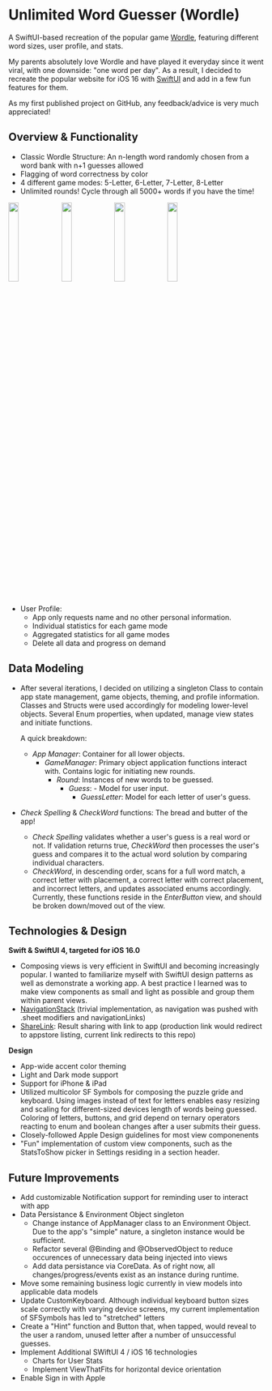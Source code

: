 # Unlimited Word Guesser (Wordle)
A SwiftUI-based recreation of the popular game [Wordle](https://www.nytimes.com/games/wordle/index.html), featuring different word sizes, user profile, and stats. 

My parents absolutely love Wordle and have played it everyday since it went viral, with one downside: "one word per day". As a result, I decided to recreate the popular website for iOS 16 with [SwiftUI](https://developer.apple.com/documentation/swiftui/) and add in a few fun features for them.

As my first published project on GitHub, any feedback/advice is very much appreciated!

## Overview & Functionality
 
- Classic Wordle Structure: An n-length word randomly chosen from a word bank with n+1 guesses allowed
- Flagging of word correctness by color 
- 4 different game modes: 5-Letter, 6-Letter, 7-Letter, 8-Letter
- Unlimited rounds! Cycle through all 5000+ words if you have the time!

<p float="left">
<img src="https://user-images.githubusercontent.com/108420692/188286237-82f1dfbf-3396-42e5-aa19-1ecbfe3ab3eb.PNG" width=20% height=20%>
<img src="https://user-images.githubusercontent.com/108420692/188286219-3f3f6314-feeb-4af9-b574-887deb8dd3ca.PNG" width=20% height=20%>
<img src="https://user-images.githubusercontent.com/108420692/188286243-b84d7c74-6c85-4b9c-84f6-d556e3c29212.PNG" width=20% height=20%>
<img src="https://user-images.githubusercontent.com/108420692/188286246-50afd961-c72a-4649-b67b-a9a396a9f805.PNG" width=20% height=20%>
</p>


- User Profile:
   - App only requests name and no other personal information.
   - Individual statistics for each game mode 
   - Aggregated statistics for all game modes
   - Delete all data and progress on demand

 
## Data Modeling
- After several iterations, I decided on utilizing a singleton Class to contain app state management, game objects, theming, and profile information. Classes and Structs were used accordingly for modeling lower-level objects. Several Enum properties, when updated, manage view states and initiate functions. 

  A quick breakdown:
  - *App Manager*: Container for all lower objects.
    - *GameManager*: Primary object application functions interact with. Contains logic for initiating new rounds.
      - *Round*: Instances of new words to be guessed. 
        - *Guess*: - Model for user input.
          - *GuessLetter*: Model for each letter of user's guess.
- *Check Spelling* & *CheckWord* functions: The bread and butter of the app! 
  - *Check Spelling* validates whether a user's guess is a real word or not. If validation returns true, *CheckWord* then processes the user's guess and compares it to the actual word solution by comparing individual characters. 
  - *CheckWord*, in descending order, scans for a full word match, a correct letter with placement, a correct letter with correct placement, and incorrect letters, and updates associated enums accordingly. Currently, these functions reside in the *EnterButton* view, and should be broken down/moved out of the view.

## Technologies & Design

**Swift & SwiftUI 4, targeted for iOS 16.0**
  - Composing views is very efficient in SwiftUI and becoming increasingly popular. I wanted to familiarize myself with SwiftUI design patterns as well as demonstrate a working app. A best practice I learned was to make view components as small and light as possible and group them within parent views. 
  - [NavigationStack](https://developer.apple.com/documentation/swiftui/navigationstack) (trivial implementation, as navigation was pushed with .sheet modifiers and navigationLinks)
  - [ShareLink](https://developer.apple.com/documentation/SwiftUI/ShareLink): Result sharing with link to app (production link would redirect to appstore listing, current link redirects to this repo)
 
**Design**
- App-wide accent color theming
- Light and Dark mode support
- Support for iPhone & iPad
- Utilized multicolor SF Symbols for composing the puzzle gride and keyboard. Using images instead of text for letters enables easy resizing and scaling for different-sized devices length of words being guessed. Coloring of letters, buttons, and grid depend on ternary operators reacting to enum and boolean changes after a user submits their guess.
- Closely-followed Apple Design guidelines for most view componenents
- "Fun" implementation of custom view components, such as the StatsToShow picker in Settings residing in a section header.

## Future Improvements
- Add customizable Notification support for reminding user to interact with app
- Data Persistance & Environment Object singleton
  - Change instance of AppManager class to an Environment Object. Due to the app's "simple" nature, a singleton instance would be sufficient.
  - Refactor several @Binding and @ObservedObject to reduce occurences of unnecessary data being injected into views
  - Add data persistance via CoreData. As of right now, all changes/progress/events exist as an instance during runtime.
- Move some remaining business logic currently in view models into applicable data models
- Update CustomKeyboard. Although individual keyboard button sizes scale correctly with varying device screens, my current implementation of SFSymbols has led to "stretched" letters
- Create a "Hint" function and Button that, when tapped, would reveal to the user a random, unused letter after a number of unsuccessful guesses.
- Implement Additional SWiftUI 4 / iOS 16 technologies
  - Charts for User Stats
  - Implement ViewThatFits for horizontal device orientation
- Enable Sign in with Apple


